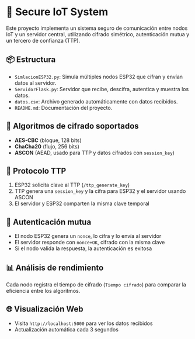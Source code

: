 # 🔐 Secure IoT System

Este proyecto implementa un sistema seguro de comunicación entre nodos IoT y un servidor central, utilizando cifrado simétrico, autenticación mutua y un tercero de confianza (TTP).

## 📦 Estructura

- `SimlacionESP32.py`: Simula múltiples nodos ESP32 que cifran y envían datos al servidor.
- `ServidorFlask.py`: Servidor que recibe, descifra, autentica y muestra los datos.
- `datos.csv`: Archivo generado automáticamente con datos recibidos.
- `README.md`: Documentación del proyecto.

## 🔐 Algoritmos de cifrado soportados

- **AES-CBC** (bloque, 128 bits)
- **ChaCha20** (flujo, 256 bits)
- **ASCON** (AEAD, usado para TTP y datos cifrados con `session_key`)

## 🔁 Protocolo TTP

1. ESP32 solicita clave al TTP (`/ttp_generate_key`)
2. TTP genera una `session_key` y la cifra para ESP32 y el servidor usando ASCON
3. El servidor y ESP32 comparten la misma clave temporal

## 🔑 Autenticación mutua

- El nodo ESP32 genera un `nonce`, lo cifra y lo envía al servidor
- El servidor responde con `nonce+OK`, cifrado con la misma clave
- Si el nodo valida la respuesta, la autenticación es exitosa

## 📊 Análisis de rendimiento

Cada nodo registra el tiempo de cifrado (`Tiempo cifrado`) para comparar la eficiencia entre los algoritmos.

## 🌐 Visualización Web

- Visita `http://localhost:5000` para ver los datos recibidos
- Actualización automática cada 3 segundos

